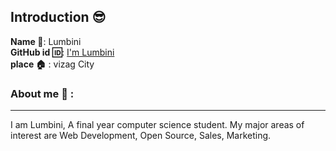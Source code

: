 ## Introduction :sunglasses:
**Name :name_badge:**:     Lumbini
<br>
**GitHub id :id:**: [I'm Lumbini](https://github.com/klmahalakshmi)
<br>
**place :house:** : vizag City
### About me :boy: :
---
I am Lumbini, A final year computer science student.
My major areas of interest are Web Development, Open Source, Sales, Marketing.
